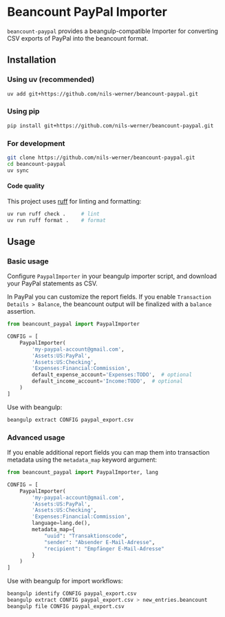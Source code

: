# Beancount PayPal Importer

`beancount-paypal` provides a beangulp-compatible Importer for converting CSV exports of PayPal into the beancount format.

## Installation

### Using uv (recommended)

```sh
uv add git+https://github.com/nils-werner/beancount-paypal.git
```

### Using pip

```sh
pip install git+https://github.com/nils-werner/beancount-paypal.git
```

### For development

```sh
git clone https://github.com/nils-werner/beancount-paypal.git
cd beancount-paypal
uv sync
```

#### Code quality

This project uses [ruff](https://docs.astral.sh/ruff/) for linting and formatting:

```sh
uv run ruff check .     # lint
uv run ruff format .    # format
```

## Usage

### Basic usage

Configure `PaypalImporter` in your beangulp importer script, and download your PayPal statements as CSV.

In PayPal you can customize the report fields. If you enable `Transaction Details > Balance`, the
beancount output will be finalized with a `balance` assertion.


```python
from beancount_paypal import PaypalImporter

CONFIG = [
    PaypalImporter(
        'my-paypal-account@gmail.com',
        'Assets:US:PayPal',
        'Assets:US:Checking',
        'Expenses:Financial:Commission',
        default_expense_account='Expenses:TODO',  # optional
        default_income_account='Income:TODO',  # optional
    )
]
```

Use with beangulp:

```bash
beangulp extract CONFIG paypal_export.csv
```

### Advanced usage

If you enable additional report fields you can map them into transaction metadata using the
`metadata_map` keyword argument:

```python
from beancount_paypal import PaypalImporter, lang

CONFIG = [
    PaypalImporter(
        'my-paypal-account@gmail.com',
        'Assets:US:PayPal',
        'Assets:US:Checking',
        'Expenses:Financial:Commission',
        language=lang.de(),
        metadata_map={
            "uuid": "Transaktionscode",
            "sender": "Absender E-Mail-Adresse",
            "recipient": "Empfänger E-Mail-Adresse"
        }
    )
]
```

Use with beangulp for import workflows:

```bash
beangulp identify CONFIG paypal_export.csv
beangulp extract CONFIG paypal_export.csv > new_entries.beancount
beangulp file CONFIG paypal_export.csv
```
